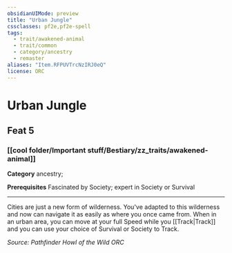 ```yaml
---
obsidianUIMode: preview
title: "Urban Jungle"
cssclasses: pf2e,pf2e-spell
tags:
  - trait/awakened-animal
  - trait/common
  - category/ancestry
  - remaster
aliases: "Item.RFPUVTrcNzIRJ0eQ"
license: ORC
---
```

# Urban Jungle
## Feat 5
### [[cool folder/Important stuff/Bestiary/zz_traits/awakened-animal]]

**Category** ancestry; 



**Prerequisites** Fascinated by Society; expert in Society or Survival
* * *
Cities are just a new form of wilderness. You've adapted to this wilderness and now can navigate it as easily as where you once came from. When in an urban area, you can move at your full Speed while you [[Track|Track]] and you can use your choice of Survival or Society to Track.

*Source: Pathfinder Howl of the Wild*
*ORC*